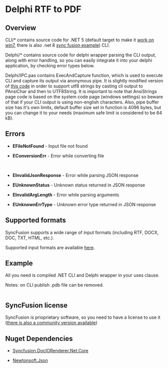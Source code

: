 # Delphi RTF to PDF

## Overview

CLI/* contains source code for .NET 5 (default target to make it [work on win7](https://github.com/dotnet/core/blob/main/release-notes/5.0/5.0-supported-os.md), there is also .net 8 [sync fusion example](https://github.com/SyncfusionExamples/DocIO-Examples/blob/main/Word-to-PDF-Conversion/Convert-Word-document-to-PDF/.NET/Convert-Word-document-to-PDF/Convert-Word-document-to-PDF.csproj)) CLI.

Delphi/* contains source code for delphi wrapper parsing the CLI output, along with error handling, so you can easily integrate it into your delphi application, by checking error types below.

Delphi/IPC.pas contains ExecAndCapture function, which is used to execute CLI and capture its output via anonymous pipe. It is slightly modified version of [this code](https://github.com/ThomasJaeger/VisualMASM/blob/b809d4efa0202523333f29fb3a84122fea410b22/Domain/uSharedGlobals.pas#L232) in order to support utf8 strings by casting cli output to PAnsiChar and then to UTF8String. It is important to note that AnsiStrings page code is based on the system code page (windows settings) so beware of that if your CLI output is using non-english characters. Also, pipe buffer size has it's own limits, default buffer size set in function is 4096 bytes, but you can change it to your needs (maximum safe limit is considered to be 64 kB).

## Errors

- **EFileNotFound** - Input file not found

- **EConversionErr** - Error while converting file

<br>

- **EInvalidJsonResponse** - Error while parsing JSON response

- **EUnknownStatus** - Unknown status returned in JSON response

- **EInvalidArgLength** - Error while parsing arguments

- **EUnknownErrType** - Unknown error type returned in JSON response

## Supported formats

SyncFusion supports a wide range of input formats (including RTF, DOCX, DOC, TXT, HTML, etc.).

Supported input formats are available [here](https://help.syncfusion.com/document-processing/word/conversions/word-to-pdf/net/word-to-pdf?cs-save-lang=1&cs-lang=csharp#supported-file-formats).

## Example

All you need is compiled .NET CLI and Delphi wrapper in your uses clause.

Notes: on CLI publish .pdb file can be removed.

```delphi
```

## SyncFusion license

SyncFusion is prioprietary software, so you need to have a license to use it ([there is also a community version available](https://www.syncfusion.com/products/communitylicense))

## Nuget Dependencies

- [Syncfusion.DocIORenderer.Net.Core](https://www.nuget.org/packages/Syncfusion.DocIORenderer.Net.Core)

- [Newtonsoft.Json](https://www.nuget.org/packages/newtonsoft.json/)